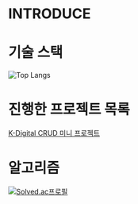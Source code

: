 
# INTRODUCE



# 기술 스택


![Top Langs](https://github-readme-stats.vercel.app/api/top-langs/?username=JisooOvO&layout=compact&theme=tokyonight)



# 진행한 프로젝트 목록

[K-Digital CRUD 미니 프로젝트](https://github.com/JisooOvO/kminiproject-dietapp)



# 알고리즘

[![Solved.ac프로필](http://mazassumnida.wtf/api/v2/generate_badge?boj=lampikachu)](https://solved.ac/lampikachu)


